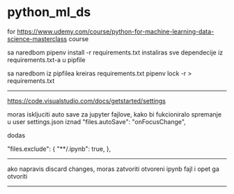 # python_ml_ds
for https://www.udemy.com/course/python-for-machine-learning-data-science-masterclass course

sa naredbom pipenv install -r requirements.txt
instaliras sve dependecije iz requirements.txt-a u pipfile

sa naredbom iz pipfilea kreiras requirements.txt
pipenv lock -r > requirements.txt

-------
https://code.visualstudio.com/docs/getstarted/settings

moras iskljuciti auto save za jupyter fajlove, kako bi fukcioniralo spremanje
u user settings.json iznad
"files.autoSave": "onFocusChange",

dodas

"files.exclude": {
    "**/.ipynb": true,
},

------------------

ako napravis discard changes, moras zatvoriti otvoreni ipynb fajl i opet ga otvoriti

------
